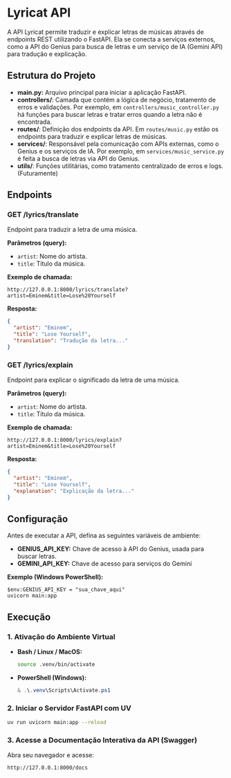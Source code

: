 # Lyricat API

A API Lyricat permite traduzir e explicar letras de músicas através de endpoints REST utilizando o FastAPI. Ela se conecta a serviços externos, como a API do Genius para busca de letras e um serviço de IA (Gemini API) para tradução e explicação.

## Estrutura do Projeto

- **main.py:** Arquivo principal para iniciar a aplicação FastAPI.
- **controllers/**: Camada que contém a lógica de negócio, tratamento de erros e validações. Por exemplo, em `controllers/music_controller.py` há funções para buscar letras e tratar erros quando a letra não é encontrada.
- **routes/**: Definição dos endpoints da API. Em `routes/music.py` estão os endpoints para traduzir e explicar letras de músicas.
- **services/**: Responsável pela comunicação com APIs externas, como o Genius e os serviços de IA. Por exemplo, em `services/music_service.py` é feita a busca de letras via API do Genius.
- **utils/**: Funções utilitárias, como tratamento centralizado de erros e logs. (Futuramente)

## Endpoints

### GET /lyrics/translate

Endpoint para traduzir a letra de uma música.

**Parâmetros (query):**

- `artist`: Nome do artista.
- `title`: Título da música.

**Exemplo de chamada:**

```
http://127.0.0.1:8000/lyrics/translate?artist=Eminem&title=Lose%20Yourself
```

**Resposta:**

```json
{
  "artist": "Eminem",
  "title": "Lose Yourself",
  "translation": "Tradução da letra..."
}
```

### GET /lyrics/explain

Endpoint para explicar o significado da letra de uma música.

**Parâmetros (query):**

- `artist`: Nome do artista.
- `title`: Título da música.

**Exemplo de chamada:**

```
http://127.0.0.1:8000/lyrics/explain?artist=Eminem&title=Lose%20Yourself
```

**Resposta:**

```json
{
  "artist": "Eminem",
  "title": "Lose Yourself",
  "explanation": "Explicação da letra..."
}
```

## Configuração

Antes de executar a API, defina as seguintes variáveis de ambiente:

- **GENIUS_API_KEY:** Chave de acesso à API do Genius, usada para buscar letras.
- **GEMINI_API_KEY:** Chave de acesso para serviços do Gemini

**Exemplo (Windows PowerShell):**

```
$env:GENIUS_API_KEY = "sua_chave_aqui"
uvicorn main:app
```

## Execução

### 1. Ativação do Ambiente Virtual

- **Bash / Linux / MacOS:**

  ```bash
  source .venv/bin/activate
  ```

- **PowerShell (Windows):**

  ```powershell
  & .\.venv\Scripts\Activate.ps1
  ```

### 2. Iniciar o Servidor FastAPI com UV

```bash
uv run uvicorn main:app --reload
```

### 3. Acesse a Documentação Interativa da API (Swagger)

Abra seu navegador e acesse:

```
http://127.0.0.1:8000/docs
```
